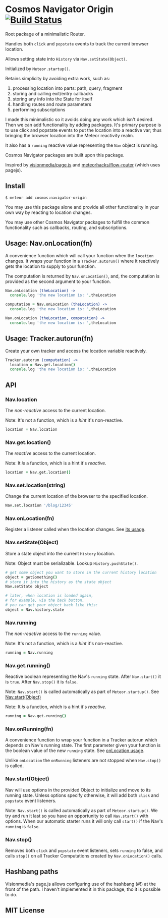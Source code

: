 # Cosmos Navigator Origin [![Build Status](https://travis-ci.org/elidoran/cosmos-navigator-origin.svg?branch=master)](https://travis-ci.org/elidoran/cosmos-navigator-origin)

Root package of a minimalistic Router.

Handles both `click` and `popstate` events to track the current browser location.

Allows setting state into `History` via `Nav.setState(Object)`.

Initialized by `Meteor.startup()`.

Retains simplicity by avoiding extra work, such as:

1. processing location into parts: path, query, fragment
2. storing and calling exit/entry callbacks
3. storing any info into the State for itself
4. handling routes and route parameters
5. performing subscriptions

I made this minimalistic so it avoids doing any work which isn't desired. Then
we can add functionality by adding packages. It's primary purpose is to
use click and popstate events to put the location into a reactive var;
thus bringing the browser location into the Meteor reactivity realm.

It also has a `running` reactive value representing the `Nav` object is running.

Cosmos Navigator packages are built upon this package.  

Inspired by [visionmedia/page.js](http://github.com/visionmedia/page.js) and
[meteorhacks/flow-router](http://github.com/meteorhacks/flow-router) (which
uses pagejs).

## Install

    $ meteor add cosmos:navigator-origin

You may use this package alone and provide all other functionality in your own way
by reacting to location changes.

You may use other Cosmos Navigator packages to fulfill the common functionality
such as callbacks, routing, and subscriptions.

## Usage: Nav.onLocation(fn)

A convenience function which will call your function when the `location` changes.
It wraps your function in a `Tracker.autorun()` where it reactively gets the
location to supply to your function.

The computation is returned by `Nav.onLocation()`, and, the computation is
provided as the second argument to your function.

```coffeescript
Nav.onLocation (theLocation) ->
  console.log 'the new location is: ',theLocation

computation = Nav.onLocation (theLocation) ->
  console.log 'the new location is: ',theLocation

Nav.onLocation (theLocation, computation) ->
  console.log 'the new location is: ',theLocation
```

## Usage: Tracker.autorun(fn)

Create your own tracker and access the location variable reactively.

```coffeescript
Tracker.autorun (computation) ->
  location = Nav.get.location()
  console.log 'the new location is: ',theLocation
```

## API

### Nav.location

The *non-reactive* access to the current location.

Note: It's not a function, which is a *hint* it's non-reactive.

```coffeescript
location = Nav.location
```

### Nav.get.location()

The *reactive* access to the current location.

Note: It *is* a function, which is a hint it's *reactive*.

```coffeescript
location = Nav.get.location()
```

### Nav.set.location(string)

Change the current location of the browser to the specified location.

```coffeescript
Nav.set.location '/blog/12345'
```

### Nav.onLocation(fn)

Register a listener called when the location changes. See [its usage](#usage-navonlocationfn).

### Nav.setState(Object)

Store a state object into the current `History` location.

Note: Object must be serializable. Lookup `History.pushState()`.

```coffeescript
# get some object you want to store in the current history location
object = getSomething()
# store it into the history as the state object
Nav.setState object

# later, when location is loaded again,
# for example, via the back button,
# you can get your object back like this:
object = Nav.history.state
```

### Nav.running

The *non-reactive* access to the `running` value.

Note: It's not a function, which is a *hint* it's non-reactive.

```coffeescript
running = Nav.running
```

### Nav.get.running()

Reactive boolean representing the Nav's `running` state. After `Nav.start()` it is `true`. After `Nav.stop()` it is `false`.

Note: `Nav.start()` is called automatically as part of `Meteor.startup()`.
See [Nav.start(Object)](#nav-startobject)

Note: It *is* a function, which is a hint it's *reactive*.

```coffeescript
running = Nav.get.running()
```

### Nav.onRunning(fn)

A convenience function to wrap your function in a Tracker autorun which depends
on Nav's running state. The first parameter given your function is the boolean 
value of the new `running` state. See [onLocation usage](#usage-navonlocationfn).

Unlike `onLocation` the `onRunning` listeners are not stopped when 
`Nav.stop()` is called. 

### Nav.start(Object)

Nav will use options in the provided Object to initialize and move to its running
state. Unless options specify otherwise, it will add both `click` and `popstate`
event listeners.

Note: `Nav.start()` is called automatically as part of `Meteor.startup()`. We
try and run it last so you have an opportunity to call `Nav.start()` with
options. When our automatic starter runs it will only call `start()` if the
Nav's `running` is `false`.

### Nav.stop()

Removes both `click` and `popstate` event listeners, sets `running` to false, and
calls `stop()` on all Tracker Computations created by `Nav.onLocation()` calls.

## Hashbang paths

Visionmedia's page.js allows configuring use of the hashbang (#!) at the front of
the path. I haven't implemented it in this package, tho it is possible to do.


## MIT License
